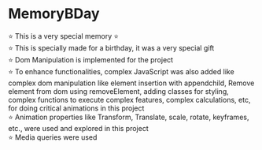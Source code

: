 # MemoryBDay
⭐️ This is a very special memory ⭐️
<br>
⭐️ This is specially made for a birthday, it was a very special gift <br>
⭐️ Dom Manipulation is implemented for the project <br>
⭐️ To enhance functionalities, complex JavaScript was also added like complex dom manipulation like element insertion with appendchild, Remove element from dom using removeElement, adding classes for styling, complex functions to execute complex features, complex calculations, etc, for doing critical animations in this project <br>
⭐️ Animation properties like Transform, Translate, scale, rotate, keyframes, etc., were used and explored in this project <br>
⭐️ Media queries were used

